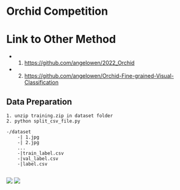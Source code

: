 # Orchid Competition

# Link to Other Method
* 1. https://github.com/angelowen/2022_Orchid
* 2. https://github.com/angelowen/Orchid-Fine-grained-Visual-Classification

## Data Preparation
```
1. unzip training.zip in dataset folder
2. python split_csv_file.py
```
```
-/dataset
    -| 1.jpg
    -| 2.jpg
    ...
    -|train_label.csv
    -|val_label.csv
    -|label.csv
    
```

![](https://i.imgur.com/dAHYukH.png)
![](https://i.imgur.com/FRXfDy1.png)


